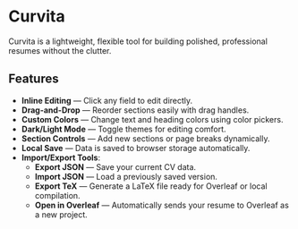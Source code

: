 # Curvita
Curvita is a lightweight, flexible tool for building polished, professional resumes without the clutter.

## Features

* **Inline Editing** — Click any field to edit directly.
* **Drag-and-Drop** — Reorder sections easily with drag handles.
* **Custom Colors** — Change text and heading colors using color pickers.
* **Dark/Light Mode** — Toggle themes for editing comfort.
* **Section Controls** — Add new sections or page breaks dynamically.
* **Local Save** — Data is saved to browser storage automatically.
* **Import/Export Tools**:
    * **Export JSON** — Save your current CV data.
    * **Import JSON** — Load a previously saved version.
    * **Export TeX** — Generate a LaTeX file ready for Overleaf or local compilation.
    * **Open in Overleaf** — Automatically sends your resume to Overleaf as a new project.
